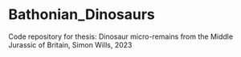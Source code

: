 # Bathonian_Dinosaurs
Code repository for thesis: Dinosaur micro-remains from the Middle Jurassic of Britain, Simon Wills, 2023
